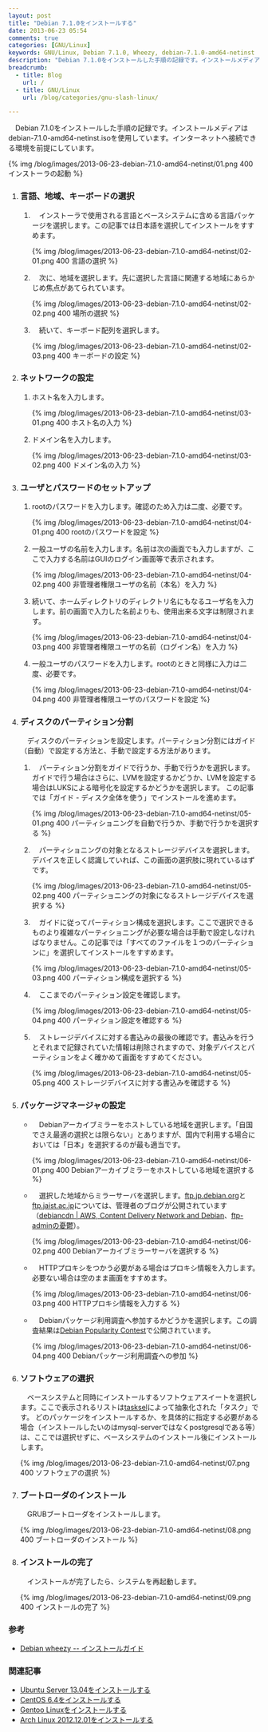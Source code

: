 ```yaml
---
layout: post
title: "Debian 7.1.0をインストールする"
date: 2013-06-23 05:54
comments: true
categories: [GNU/Linux]
keywords: GNU/Linux, Debian 7.1.0, Wheezy, debian-7.1.0-amd64-netinst
description: "Debian 7.1.0をインストールした手順の記録です。インストールメディアはdebian-7.1.0-amd64-netinst.isoを使用しています。"
breadcrumb:
  - title: Blog
    url: /
  - title: GNU/Linux
    url: /blog/categories/gnu-slash-linux/

---
```


　Debian 7.1.0をインストールした手順の記録です。インストールメディアはdebian-7.1.0-amd64-netinst.isoを使用しています。インターネットへ接続できる環境を前提にしています。

{% img /blog/images/2013-06-23-debian-7.1.0-amd64-netinst/01.png 400 インストーラの起動 %}<!-- more -->

 1. ### 言語、地域、キーボードの選択

    1. 　インストーラで使用される言語とベースシステムに含める言語パッケージを選択します。この記事では日本語を選択してインストールをすすめます。
    
       {% img /blog/images/2013-06-23-debian-7.1.0-amd64-netinst/02-01.png 400 言語の選択 %}

    2. 　次に、地域を選択します。先に選択した言語に関連する地域にあらかじめ焦点があてられています。
    
       {% img /blog/images/2013-06-23-debian-7.1.0-amd64-netinst/02-02.png 400 場所の選択 %}

    3. 　続いて、キーボード配列を選択します。
    
       {% img /blog/images/2013-06-23-debian-7.1.0-amd64-netinst/02-03.png 400 キーボードの設定 %}

 2. ### ネットワークの設定

    1. ホスト名を入力します。

       {% img /blog/images/2013-06-23-debian-7.1.0-amd64-netinst/03-01.png 400 ホスト名の入力 %}

    2. ドメイン名を入力します。

       {% img /blog/images/2013-06-23-debian-7.1.0-amd64-netinst/03-02.png 400 ドメイン名の入力 %}

 3. ### ユーザとパスワードのセットアップ

    1. rootのパスワードを入力します。確認のため入力は二度、必要です。
    
       {% img /blog/images/2013-06-23-debian-7.1.0-amd64-netinst/04-01.png 400 rootのパスワードを設定 %}

    2. 一般ユーザの名前を入力します。名前は次の画面でも入力しますが、ここで入力する名前はGUIのログイン画面等で表示されます。

       {% img /blog/images/2013-06-23-debian-7.1.0-amd64-netinst/04-02.png 400 非管理者権限ユーザの名前（本名）を入力 %}

    3. 続いて、ホームディレクトリのディレクトリ名にもなるユーザ名を入力します。前の画面で入力した名前よりも、使用出来る文字は制限されます。

       {% img /blog/images/2013-06-23-debian-7.1.0-amd64-netinst/04-03.png 400 非管理者権限ユーザの名前（ログイン名）を入力 %}

    4. 一般ユーザのパスワードを入力します。rootのときと同様に入力は二度、必要です。
    
       {% img /blog/images/2013-06-23-debian-7.1.0-amd64-netinst/04-04.png 400 非管理者権限ユーザのパスワードを設定 %}

 4. ### ディスクのパーティション分割

    　ディスクのパーティションを設定します。パーティション分割にはガイド（自動）で設定する方法と、手動で設定する方法があります。

    1. 　パーティション分割をガイドで行うか、手動で行うかを選択します。ガイドで行う場合はさらに、LVMを設定するかどうか、LVMを設定する場合はLUKSによる暗号化を設定するかどうかを選択します。
       この記事では「ガイド - ディスク全体を使う」でインストールを進めます。
    
       {% img /blog/images/2013-06-23-debian-7.1.0-amd64-netinst/05-01.png 400 パーティショニングを自動で行うか、手動で行うかを選択する %}

    2. 　パーティショニングの対象となるストレージデバイスを選択します。デバイスを正しく認識していれば、この画面の選択肢に現れているはずです。

       {% img /blog/images/2013-06-23-debian-7.1.0-amd64-netinst/05-02.png 400 パーティショニングの対象になるストレージデバイスを選択する %}

    3. 　ガイドに従ってパーティション構成を選択します。ここで選択できるものより複雑なパーティショニングが必要な場合は手動で設定しなければなりません。この記事では「すべてのファイルを１つのパーティションに」を選択してインストールをすすめます。

       {% img /blog/images/2013-06-23-debian-7.1.0-amd64-netinst/05-03.png 400 パーティション構成を選択する %}

    4. 　ここまでのパーティション設定を確認します。
    
       {% img /blog/images/2013-06-23-debian-7.1.0-amd64-netinst/05-04.png 400 パーティション設定を確認する %}

    5. 　ストレージデバイスに対する書込みの最後の確認です。書込みを行うとそれまで記録されていた情報は削除されますので、対象デバイスとパーティションをよく確かめて画面をすすめてください。
    
       {% img /blog/images/2013-06-23-debian-7.1.0-amd64-netinst/05-05.png 400 ストレージデバイスに対する書込みを確認する %}

 5. ### パッケージマネージャの設定

    * 　Debianアーカイブミラーをホストしている地域を選択します。「自国でさえ最適の選択とは限らない」とありますが、国内で利用する場合においては「日本」を選択するのが最も適当です。
    
      {% img /blog/images/2013-06-23-debian-7.1.0-amd64-netinst/06-01.png 400 Debianアーカイブミラーをホストしている地域を選択する %}

    * 　選択した地域からミラーサーバを選択します。[ftp.jp.debian.org](ftp://ftp.jp.debian.org/)と[ftp.jaist.ac.jp](ftp://ftp.jaist.ac.jp/)については、管理者のブログが公開されています（[debiancdn | AWS, Content Delivery Network and Debian](http://debiancdn.wordpress.com/)、[ftp-adminの憂鬱](http://ftp-admin.blogspot.jp/)）。

      {% img /blog/images/2013-06-23-debian-7.1.0-amd64-netinst/06-02.png 400 Debianアーカイブミラーサーバを選択する %}

    * 　HTTPプロキシをつかう必要がある場合はプロキシ情報を入力します。必要ない場合は空のまま画面をすすめます。
    
      {% img /blog/images/2013-06-23-debian-7.1.0-amd64-netinst/06-03.png 400 HTTPプロキシ情報を入力する %}

    * 　Debianパッケージ利用調査へ参加するかどうかを選択します。この調査結果は[Debian Popularity Contest](http://popcon.debian.org/)で公開されています。

      {% img /blog/images/2013-06-23-debian-7.1.0-amd64-netinst/06-04.png 400 Debianパッケージ利用調査への参加 %}

 6. ### ソフトウェアの選択

    　ベースシステムと同時にインストールするソフトウェアスイートを選択します。ここで表示されるリストは[tasksel](http://wiki.debian.org/tasksel)によって抽象化された「タスク」です。
    どのパッケージをインストールするか、を具体的に指定する必要がある場合（インストールしたいのはmysql-serverではなくpostgresqlである等）は、ここでは選択せずに、ベースシステムのインストール後にインストールします。

    {% img /blog/images/2013-06-23-debian-7.1.0-amd64-netinst/07.png 400 ソフトウェアの選択 %}

 7. ### ブートローダのインストール

    　GRUBブートローダをインストールします。

    {% img /blog/images/2013-06-23-debian-7.1.0-amd64-netinst/08.png 400 ブートローダのインストール %}

 8. ### インストールの完了

    　インストールが完了したら、システムを再起動します。

    {% img /blog/images/2013-06-23-debian-7.1.0-amd64-netinst/09.png 400 インストールの完了 %}

### 参考

* [Debian wheezy -- インストールガイド](http://www.debian.org/releases/stable/installmanual)

### 関連記事

- [Ubuntu Server 13.04をインストールする](/blog/2013/06/23/installing-ubuntu-13-dot-04-server-amd64/)
- [CentOS 6.4をインストールする](/blog/2013/04/06/install-centos-6-dot-4-i386-netinstall/)
- [Gentoo Linuxをインストールする](/blog/2013/03/16/install-x86-minimal-20121213/)
- [Arch Linux 2012.12.01をインストールする](/blog/2013/01/05/install-arch-linux/)
